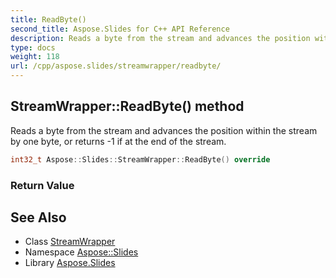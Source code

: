 ```yaml
---
title: ReadByte()
second_title: Aspose.Slides for C++ API Reference
description: Reads a byte from the stream and advances the position within the stream by one byte, or returns -1 if at the end of the stream.
type: docs
weight: 118
url: /cpp/aspose.slides/streamwrapper/readbyte/
---
```

## StreamWrapper::ReadByte() method


Reads a byte from the stream and advances the position within the stream by one byte, or returns -1 if at the end of the stream.

```cpp
int32_t Aspose::Slides::StreamWrapper::ReadByte() override
```


### Return Value



## See Also

* Class [StreamWrapper](./)
* Namespace [Aspose::Slides](../)
* Library [Aspose.Slides](../../)